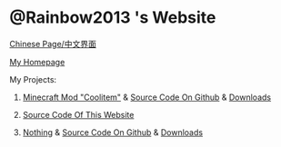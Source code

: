 # @Rainbow2013 's Website

[Chinese Page/中文界面](/cn/)

[My Homepage](https://github.com/rainbow2013)

My Projects:

1. [Minecraft Mod "Coolitem"](/projects/coolitem.html) & [Source Code On Github](https://github.com/rainbow2013/coolitem) & [Downloads](/downloads/coolitem.html)

2. [Source Code Of This Website](https://github.com/rainbow2013/rainbow2013.github.io)

3. [Nothing](https://www.youtube.com/watch?v=dQw4w9WgXcQ) & [Source Code On Github](https://www.youtube.com/watch?v=dQw4w9WgXcQ) & [Downloads](https://www.youtube.com/watch?v=dQw4w9WgXcQ) <!-- Fuck -->
